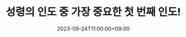 ---
title: "성령의 인도 중 가장 중요한 첫 번째 인도!"
strongly_recommend: true
date: 2023-09-24T11:00:00+09:00
meta_title: ""
description: "this is meta description"
youtube_id: "qIZzTvZqyik"
type: "youtube"
speakers: "byun_seung_woo"
sermon_types: ["sunday_sermon"]
tags: ["holy_spirit", "truth", "guidance"]
draft: false
---